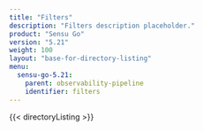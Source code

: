 ```yaml
---
title: "Filters"
description: "Filters description placeholder."
product: "Sensu Go"
version: "5.21"
weight: 100
layout: "base-for-directory-listing"
menu:
  sensu-go-5.21:
    parent: observability-pipeline
    identifier: filters
---
```


{{< directoryListing >}}
